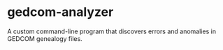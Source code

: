# gedcom-analyzer
A custom command-line program that discovers errors and anomalies in GEDCOM genealogy files. 
